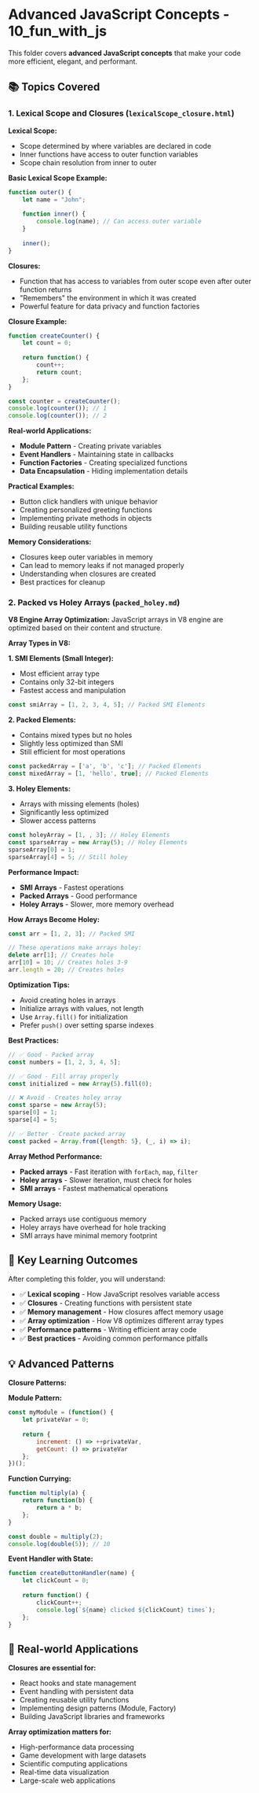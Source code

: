 # Advanced JavaScript Concepts - 10_fun_with_js

This folder covers **advanced JavaScript concepts** that make your code more efficient, elegant, and performant.

## 📚 Topics Covered

### 1. **Lexical Scope and Closures** (`lexicalScope_closure.html`)

**Lexical Scope:**
- Scope determined by where variables are declared in code
- Inner functions have access to outer function variables
- Scope chain resolution from inner to outer

**Basic Lexical Scope Example:**
```javascript
function outer() {
    let name = "John";
    
    function inner() {
        console.log(name); // Can access outer variable
    }
    
    inner();
}
```

**Closures:**
- Function that has access to variables from outer scope even after outer function returns
- "Remembers" the environment in which it was created
- Powerful feature for data privacy and function factories

**Closure Example:**
```javascript
function createCounter() {
    let count = 0;
    
    return function() {
        count++;
        return count;
    };
}

const counter = createCounter();
console.log(counter()); // 1
console.log(counter()); // 2
```

**Real-world Applications:**
- **Module Pattern** - Creating private variables
- **Event Handlers** - Maintaining state in callbacks
- **Function Factories** - Creating specialized functions
- **Data Encapsulation** - Hiding implementation details

**Practical Examples:**
- Button click handlers with unique behavior
- Creating personalized greeting functions
- Implementing private methods in objects
- Building reusable utility functions

**Memory Considerations:**
- Closures keep outer variables in memory
- Can lead to memory leaks if not managed properly
- Understanding when closures are created
- Best practices for cleanup

### 2. **Packed vs Holey Arrays** (`packed_holey.md`)

**V8 Engine Array Optimization:**
JavaScript arrays in V8 engine are optimized based on their content and structure.

**Array Types in V8:**

**1. SMI Elements (Small Integer):**
- Most efficient array type
- Contains only 32-bit integers
- Fastest access and manipulation

```javascript
const smiArray = [1, 2, 3, 4, 5]; // Packed SMI Elements
```

**2. Packed Elements:**
- Contains mixed types but no holes
- Slightly less optimized than SMI
- Still efficient for most operations

```javascript
const packedArray = ['a', 'b', 'c']; // Packed Elements
const mixedArray = [1, 'hello', true]; // Packed Elements
```

**3. Holey Elements:**
- Arrays with missing elements (holes)
- Significantly less optimized
- Slower access patterns

```javascript
const holeyArray = [1, , 3]; // Holey Elements
const sparseArray = new Array(5); // Holey Elements
sparseArray[0] = 1;
sparseArray[4] = 5; // Still holey
```

**Performance Impact:**
- **SMI Arrays** - Fastest operations
- **Packed Arrays** - Good performance
- **Holey Arrays** - Slower, more memory overhead

**How Arrays Become Holey:**
```javascript
const arr = [1, 2, 3]; // Packed SMI

// These operations make arrays holey:
delete arr[1]; // Creates hole
arr[10] = 10; // Creates holes 3-9
arr.length = 20; // Creates holes
```

**Optimization Tips:**
- Avoid creating holes in arrays
- Initialize arrays with values, not length
- Use `Array.fill()` for initialization
- Prefer `push()` over setting sparse indexes

**Best Practices:**
```javascript
// ✅ Good - Packed array
const numbers = [1, 2, 3, 4, 5];

// ✅ Good - Fill array properly
const initialized = new Array(5).fill(0);

// ❌ Avoid - Creates holey array
const sparse = new Array(5);
sparse[0] = 1;
sparse[4] = 5;

// ✅ Better - Create packed array
const packed = Array.from({length: 5}, (_, i) => i);
```

**Array Method Performance:**
- **Packed arrays** - Fast iteration with `forEach`, `map`, `filter`
- **Holey arrays** - Slower iteration, must check for holes
- **SMI arrays** - Fastest mathematical operations

**Memory Usage:**
- Packed arrays use contiguous memory
- Holey arrays have overhead for hole tracking
- SMI arrays have minimal memory footprint

## 🎯 Key Learning Outcomes

After completing this folder, you will understand:

- ✅ **Lexical scoping** - How JavaScript resolves variable access
- ✅ **Closures** - Creating functions with persistent state
- ✅ **Memory management** - How closures affect memory usage
- ✅ **Array optimization** - How V8 optimizes different array types
- ✅ **Performance patterns** - Writing efficient array code
- ✅ **Best practices** - Avoiding common performance pitfalls

## 💡 Advanced Patterns

**Closure Patterns:**

**Module Pattern:**
```javascript
const myModule = (function() {
    let privateVar = 0;
    
    return {
        increment: () => ++privateVar,
        getCount: () => privateVar
    };
})();
```

**Function Currying:**
```javascript
function multiply(a) {
    return function(b) {
        return a * b;
    };
}

const double = multiply(2);
console.log(double(5)); // 10
```

**Event Handler with State:**
```javascript
function createButtonHandler(name) {
    let clickCount = 0;
    
    return function() {
        clickCount++;
        console.log(`${name} clicked ${clickCount} times`);
    };
}
```

## 🔗 Real-world Applications

**Closures are essential for:**
- React hooks and state management
- Event handling with persistent data
- Creating reusable utility functions
- Implementing design patterns (Module, Factory)
- Building JavaScript libraries and frameworks

**Array optimization matters for:**
- High-performance data processing
- Game development with large datasets
- Scientific computing applications
- Real-time data visualization
- Large-scale web applications

